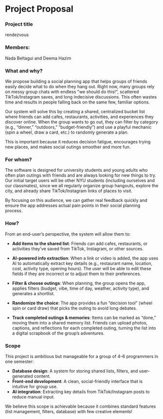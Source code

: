 # Project Proposal

### Project title

rendezvous

### Members:
Nada Beltagui and Deema Hazim 

### What and why?

We propose building a social planning app that helps groups of friends easily decide what to do when they hang out. Right now, many groups rely on messy group chats with endless "we should do this!", scattered TikTok/Instagram saves, and long indecisive discussions. This often wastes time and results in people falling back on the same few, familiar options.

Our system will solve this by creating a shared, centralized bucket list where friends can add cafes, restaurants, activities, and experiences they discover online. When the group wants to go out, they can filter by category (e.g., “dinner,” “outdoors,” “budget-friendly”) and use a playful mechanic (spin a wheel, draw a card, etc.) to randomly generate a plan.

This is important because it reduces decision fatigue, encourages trying new places, and makes social outings smoother and more fun.

### For whom?

The software is designed for university students and young adults who often plan outings with friends and are always looking for new things to try. Our initial target users will be other NYU students (including ourselves and our classmates), since we all regularly organize group hangouts, explore the city, and already share TikTok/Instagram links of places to visit.

By focusing on this audience, we can gather real feedback quickly and ensure the app addresses actual pain points in their social planning process.

### How? 

From an end-user’s perspective, the system will allow them to:  

- **Add items to the shared list**: Friends can add cafes, restaurants, or activities they’ve saved from TikTok, Instagram, or other sources.  

- **AI-powered info extraction**: When a link or video is added, the app uses AI to automatically extract key details (e.g., restaurant name, location, cost, activity type, opening hours). The user will be able to edit these fields if they are incorrect or to adjust them to their preferences.

- **Filter & choose outings**: When planning, the group opens the app, applies filters (budget, vibe, time of day, weather, activity type), and generates a shortlist.  

- **Randomize the choice**: The app provides a fun “decision tool” (wheel spin or card draw) that picks the outing to avoid long debates.  

- **Track completed outings & memories**: Items can be marked as “done,” moving them into a shared memory list. Friends can upload photos, captions, and reflections for each completed outing, turning the list into a digital scrapbook of the group’s adventures.  

### Scope

This project is ambitious but manageable for a group of 4–6 programmers in one semester:  

- **Database design**: A system for storing shared lists, filters, and user-generated content.  
- **Front-end development**: A clean, social-friendly interface that is intuitive for group use.  
- **AI integration**: Extracting key details from TikTok/Instagram posts to reduce manual input.   

We believe this scope is achievable because it combines standard features (list management, filters, database) with few creative elements!

